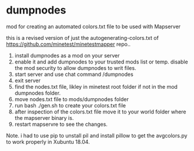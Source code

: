 # dumpnodes
mod for creating an automated colors.txt file to be used with Mapserver

this is a revised version of just the autogenerating-colors.txt of https://github.com/minetest/minetestmapper repo..

1. install dumpnodes as a mod on your server
2. enable it and add dumpnodes to your trusted mods list or temp. disable the mod security to allow dumpnodes to writ files.
2. start server and use chat command /dumpnodes
3. exit server
4. find the nodes.txt file, likley in minetest root folder if not in the mod dumpnodes folder.
5. move nodes.txt file to mods/dumpnodes folder
6. run bash ./gen.sh to create your colors.txt file
7. after inspection of the colors.txt file move it to your world folder where the mapserver binary is.
8. restart mapservre to see the changes.

Note. i had to use pip to unstall pil and install pillow to get the avgcolors.py to work properly in Xubuntu 18.04.

